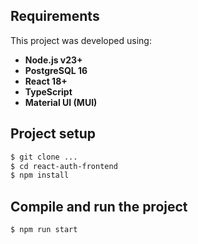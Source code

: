 ## Requirements
This project was developed using:

- **Node.js v23+**
- **PostgreSQL 16**
- **React 18+**
- **TypeScript**
- **Material UI (MUI)**

## Project setup

```bash
$ git clone ...
$ cd react-auth-frontend
$ npm install
```
## Compile and run the project

```bash
$ npm run start

```